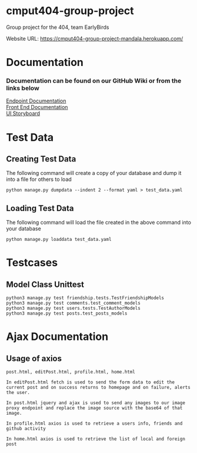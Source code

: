 # cmput404-group-project
Group project for the 404, team EarlyBirds

Website URL: https://cmput404-group-project-mandala.herokuapp.com/

# Documentation
### Documentation can be found on our GitHub Wiki or from the links below
[Endpoint Documentation](https://github.com/AustinGrey/cmput404-group-project/wiki/Endpoints-Documentation)<br>
[Front End Documentation](https://github.com/AustinGrey/cmput404-group-project/wiki/Front-End-Documentation)<br>
[UI Storyboard](https://github.com/AustinGrey/cmput404-group-project/wiki/UI-Storyboard)<br>

# Test Data
## Creating Test Data
The following command will create a copy of your database and dump it into a file for others to load

    python manage.py dumpdata --indent 2 --format yaml > test_data.yaml

## Loading Test Data
The following command will load the file created in the above command into your database

    python manage.py loaddata test_data.yaml

# Testcases
## Model Class Unittest
    python3 manage.py test friendship.tests.TestFriendshipModels
    python3 manage.py test comments.test_comment_models
    python3 manage.py test users.tests.TestAuthorModels
    python3 manage.py test posts.test_posts_models
    
    
# Ajax Documentation
## Usage of axios
    post.html, editPost.html, profile.html, home.html 

	In editPost.html fetch is used to send the form data to edit the current post and on success returns to homepage and on failure, alerts the user.

	In post.html jquery and ajax is used to send any images to our image proxy endpoint and replace the image source with the base64 of that image.

	In profile.html axios is used to retrieve a users info, friends and github activity

	In home.html axios is used to retrieve the list of local and foreign post